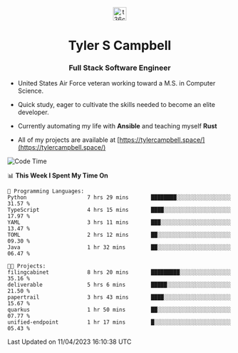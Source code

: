 <p align="center">
<a href="https://www.linkedin.com/in/t36campbell" target="blank"><img align="center" src="https://ik.imagekit.io/t36campbell/Portfolio/linkedin.png.original_m8bbGgPh6.png" alt="t36campbell" height="30" width="30" /></a>
</p>
<h1 align="center">Tyler S Campbell</h1>
<h3 align="center">Full Stack Software Engineer</h3>

* United States Air Force veteran working toward a M.S. in Computer Science.

* Quick study, eager to cultivate the skills needed to become an elite developer.

* Currently automating my life with **Ansible** and teaching myself **Rust**

* All of my projects are available at [https://tylercampbell.space/](https://tylercampbell.space/)

<!--START_SECTION:waka-->
![Code Time](http://img.shields.io/badge/Code%20Time-2%2C381%20hrs%2035%20mins-blue)

📊 **This Week I Spent My Time On** 

```text
💬 Programming Languages: 
Python                   7 hrs 29 mins       ████████░░░░░░░░░░░░░░░░░   31.57 % 
TypeScript               4 hrs 15 mins       ████░░░░░░░░░░░░░░░░░░░░░   17.97 % 
YAML                     3 hrs 11 mins       ███░░░░░░░░░░░░░░░░░░░░░░   13.47 % 
TOML                     2 hrs 12 mins       ██░░░░░░░░░░░░░░░░░░░░░░░   09.30 % 
Java                     1 hr 32 mins        ██░░░░░░░░░░░░░░░░░░░░░░░   06.47 % 

🐱‍💻 Projects: 
filingcabinet            8 hrs 20 mins       █████████░░░░░░░░░░░░░░░░   35.16 % 
deliverable              5 hrs 6 mins        █████░░░░░░░░░░░░░░░░░░░░   21.50 % 
papertrail               3 hrs 43 mins       ████░░░░░░░░░░░░░░░░░░░░░   15.67 % 
quarkus                  1 hr 50 mins        ██░░░░░░░░░░░░░░░░░░░░░░░   07.77 % 
unified-endpoint         1 hr 17 mins        █░░░░░░░░░░░░░░░░░░░░░░░░   05.43 % 
```


 Last Updated on 11/04/2023 16:10:38 UTC
<!--END_SECTION:waka-->
